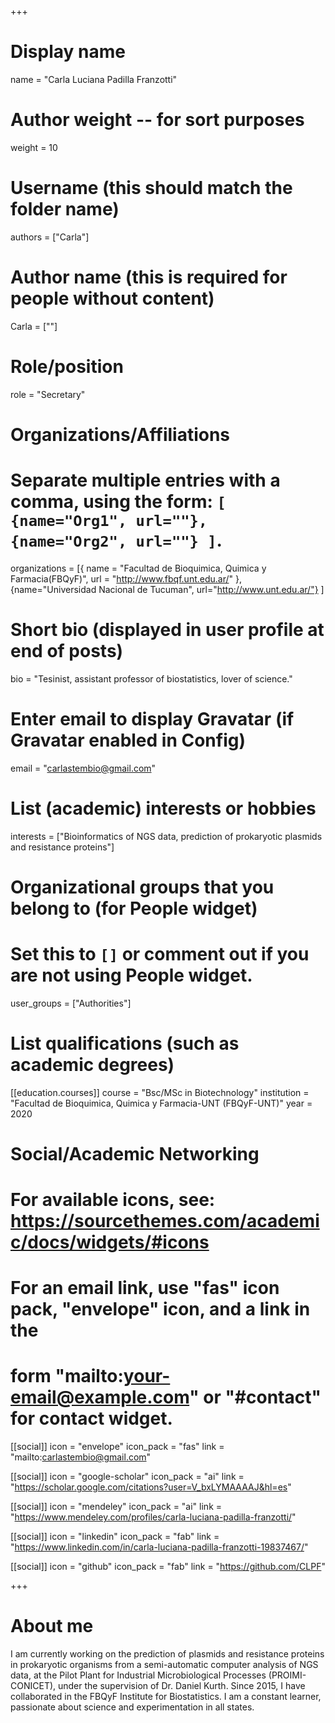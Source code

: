 +++
# Display name
name = "Carla Luciana Padilla Franzotti"

# Author weight -- for sort purposes
weight = 10

# Username (this should match the folder name)
authors = ["Carla"]

# Author name (this is required for people without content)
Carla = [""]

# Role/position
role = "Secretary"

# Organizations/Affiliations
#   Separate multiple entries with a comma, using the form: `[ {name="Org1", url=""}, {name="Org2", url=""} ]`.
organizations = [{ name = "Facultad de Bioquimica, Quimica y Farmacia(FBQyF)", url = "http://www.fbqf.unt.edu.ar/" }, {name="Universidad Nacional de Tucuman", url="http://www.unt.edu.ar/"} ]

# Short bio (displayed in user profile at end of posts)
bio = "Tesinist, assistant professor of biostatistics, lover of science."

# Enter email to display Gravatar (if Gravatar enabled in Config)
email = "carlastembio@gmail.com"

# List (academic) interests or hobbies
interests = ["Bioinformatics of NGS data, prediction of prokaryotic plasmids and resistance proteins"]

# Organizational groups that you belong to (for People widget)
#   Set this to `[]` or comment out if you are not using People widget.
user_groups = ["Authorities"]

# List qualifications (such as academic degrees)
[[education.courses]]
  course = "Bsc/MSc in Biotechnology"
  institution = "Facultad de Bioquimica, Quimica y Farmacia-UNT (FBQyF-UNT)"
  year = 2020


# Social/Academic Networking
# For available icons, see: https://sourcethemes.com/academic/docs/widgets/#icons
#   For an email link, use "fas" icon pack, "envelope" icon, and a link in the
#   form "mailto:your-email@example.com" or "#contact" for contact widget.

[[social]]
  icon = "envelope"
  icon_pack = "fas"
  link = "mailto:carlastembio@gmail.com"

[[social]]
  icon = "google-scholar"
  icon_pack = "ai"
  link = "https://scholar.google.com/citations?user=V_bxLYMAAAAJ&hl=es"

[[social]]
  icon = "mendeley"
  icon_pack = "ai"
  link = "https://www.mendeley.com/profiles/carla-luciana-padilla-franzotti/"

[[social]]
  icon = "linkedin"
  icon_pack = "fab"
  link = "https://www.linkedin.com/in/carla-luciana-padilla-franzotti-19837467/"

[[social]]
  icon = "github"
  icon_pack = "fab"
  link = "https://github.com/CLPF"

+++

# About me 
I am currently working on the prediction of plasmids and resistance proteins in prokaryotic organisms from a semi-automatic computer analysis of NGS data, at the Pilot Plant for Industrial Microbiological Processes (PROIMI-CONICET), under the supervision of Dr. Daniel Kurth. Since 2015, I have collaborated in the FBQyF Institute for Biostatistics. I am a constant learner, passionate about science and experimentation in all states.